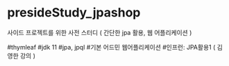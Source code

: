 # presideStudy_jpashop
사이드 프로젝트를 위한 사전 스터디 ( 간단한 jpa 활용, 웹 어플리케이션 )

#thymleaf
#jdk 11
#jpa, jpql
#기본 어드민 웹어플리케이션
#인프런: JPA활용1 ( 김영한 강의 )

